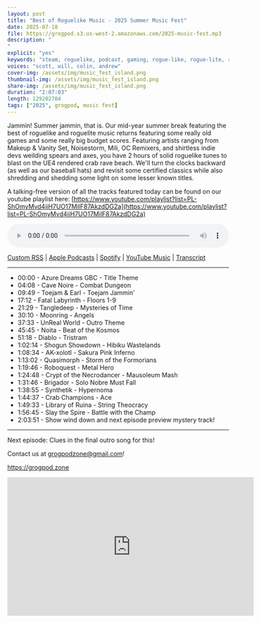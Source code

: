 ```yaml
---
layout: post
title: "Best of Roguelike Music - 2025 Summer Music Fest"
date: 2025-07-18
file: https://grogpod.s3.us-west-2.amazonaws.com/2025-music-fest.mp3
description: "
"
explicit: "yes" 
keywords: "steam, roguelike, podcast, gaming, rogue-like, rogue-lite, roguelite, soundtrack, ost, music, mili, oc remix, noisestorm, makeup and vanity set"
voices: "scott, will, colin, andrew"
cover-img: /assets/img/music_fest_island.png
thumbnail-img: /assets/img/music_fest_island.png
share-img: /assets/img/music_fest_island.png
duration: "2:07:03"
length: 129202704   
tags: ["2025", grogpod, music fest]
---
```


Jammin! Summer jammin, that is. Our mid-year summer break featuring the best of roguelike and roguelite music returns featuring some really old games and some really big budget scores. Featuring artists ranging from Makeup & Vanity Set, Noisestorm, Mili, OC Remixers, and shirtless indie devs weilding spears and axes, you have 2 hours of solid roguelike tunes to blast on the UE4 rendered crab rave beach.  We'll turn the clocks backward (as well as our baseball hats) and revisit some certified classics while also shredding and shedding some light on some lesser known titles. 

A talking-free version of all the tracks featured today can be found on our youtube playlist here: [https://www.youtube.com/playlist?list=PL-ShOmyMvd4iiH7UO17MilF87AkzdDG2a](https://www.youtube.com/playlist?list=PL-ShOmyMvd4iiH7UO17MilF87AkzdDG2a)


<div class="container">
  <audio controls style="width: 100%;">
    <source src="https://grogpod.s3.us-west-2.amazonaws.com/2025-music-fest.mp3">
  </audio>
</div>

[Custom RSS](https://grogpod.zone/feed.xml) | [Apple Podcasts](https://podcasts.apple.com/us/podcast/best-of-roguelike-music-2025-summer-music-fest/id1650474911?i=1000718017306) | [Spotify](https://open.spotify.com/episode/0vCOi1oPToRd7RGjxEeQxo) | [YouTube Music](https://music.youtube.com/playlist?list=PL-ShOmyMvd4jYFChE6tgj0JYG8RKK4xe0) | [Transcript](https://github.com/ScottBurger/going_rogue_podcast/blob/master/docs/transcripts/2025_summer_music_fest.txt)

---
* 00:00 - Azure Dreams GBC - Title Theme
* 04:08 - Cave Noire - Combat Dungeon
* 09:49 - Toejam & Earl - Toejam Jammin'
* 17:12 - Fatal Labyrinth - Floors 1-9
* 21:29 - Tangledeep - Mysteries of Time
* 30:10 - Moonring - Angels
* 37:33 - UnReal World - Outro Theme
* 45:45 - Noita - Beat of the Kosmos
* 51:18 - Diablo - Tristram
* 1:02:14 - Shogun Showdown - Hibiku Wastelands
* 1:08:34 - AK-xolotl - Sakura Pink Inferno
* 1:13:02 - Quasimorph - Storm of the Formorians
* 1:19:46 - Roboquest - Metal Hero
* 1:24:48 - Crypt of the Necrodancer - Mausoleum Mash
* 1:31:46 - Brigador - Solo Nobre Must Fall
* 1:38:55 - Synthetik - Hypernoma
* 1:44:37 - Crab Champions - Ace
* 1:49:33 - Library of Ruina - String Theocracy
* 1:56:45 - Slay the Spire - Battle with the Champ
* 2:03:51 - Show wind down and next episode preview mystery track!
  
---

Next episode: Clues in the final outro song for this!

Contact us at grogpodzone@gmail.com!

https://grogpod.zone




<div class="embed-responsive embed-responsive-16by9">
<iframe width="560" height="315" src="https://www.youtube.com/embed/Ub5q0vGI1-o" title="YouTube video player" frameborder="0" allow="accelerometer; autoplay; clipboard-write; encrypted-media; gyroscope; picture-in-picture" allowfullscreen></iframe>
</div>
